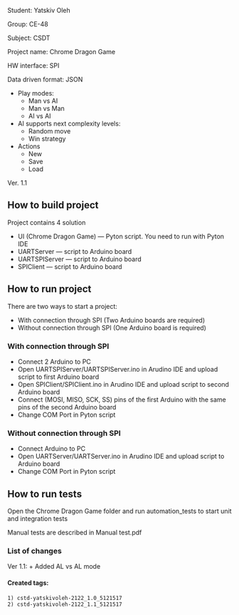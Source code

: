 Student: Yatskiv Oleh

Group: CE-48

Subject: CSDT


Project name: Chrome Dragon Game

HW interface: SPI

Data driven format: JSON

* Play modes:
	* Man vs AI
	* Man vs Man
	* AI vs AI
* AI supports next complexity levels:
	* Random move
	* Win strategy
* Actions
	* New
	* Save
	* Load
	
Ver. 1.1

## How to build project
Project contains 4 solution
* UI (Chrome Dragon Game) — Pyton script. You need to run with Pyton IDE
* UARTServer — script to Arduino board
* UARTSPIServer — script to Arduino board
* SPIClient — script to Arduino board

## How to run project
There are two ways to start a project:
* With connection through SPI (Two Arduino boards are required)
* Without connection through SPI (One Arduino board is required)

### With connection through SPI
* Connect 2 Arduino to PC
* Open UARTSPIServer/UARTSPIServer.ino in Arudino IDE and upload script to first Arduino board
* Open SPIClient/SPIClient.ino in Arudino IDE and upload script to second Arduino board
* Connect (MOSI, MISO, SCK, SS) pins of the first Arduino with the same pins of the second Arduino board
* Change COM Port in Pyton script

### Without connection through SPI
* Connect Arduino to PC
* Open UARTServer/UARTServer.ino in Arudino IDE and upload script to Arduino board
* Change COM Port in Pyton script

## How to run tests
Open the Chrome Dragon Game folder and run automation_tests to start unit and integration tests

Manual tests are described in Manual test.pdf

### List of changes
Ver 1.1:
	+ Added AL vs AL mode

#### Created tags: 
	1) cstd-yatskivoleh-2122_1.0_5121517
	2) cstd-yatskivoleh-2122_1.1_5121517

